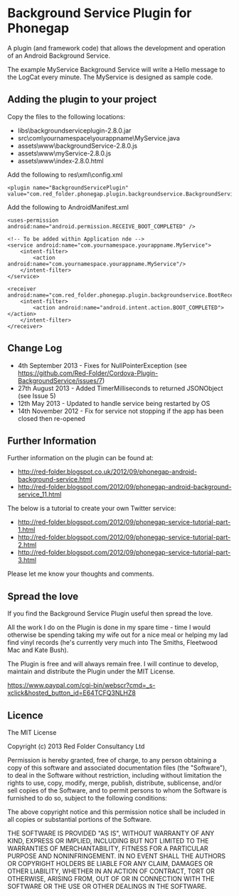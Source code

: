 # Background Service Plugin for Phonegap #

A plugin (and framework code) that allows the development and operation of an Android Background Service.

The example MyService Background Service will write a Hello message to the LogCat every minute.  The MyService is designed as sample code.

## Adding the plugin to your project ##

Copy the files to the following locations:

* libs\backgroundserviceplugin-2.8.0.jar
* src\com\yournamespace\yourappname\MyService.java
* assets\www\backgroundService-2.8.0.js
* assets\www\myService-2.8.0.js
* assets\www\index-2.8.0.html

Add the following to res\xml\config.xml

```
<plugin name="BackgroundServicePlugin" value="com.red_folder.phonegap.plugin.backgroundservice.BackgroundServicePlugin"/>
```

Add the following to AndroidManifest.xml

```
<uses-permission android:name="android.permission.RECEIVE_BOOT_COMPLETED" />

<!-- To be added within Application nde -->
<service android:name="com.yournamespace.yourappname.MyService">
	<intent-filter>         
		<action android:name="com.yournamespace.yourappname.MyService"/> 
	</intent-filter>     
</service>

<receiver android:name="com.red_folder.phonegap.plugin.backgroundservice.BootReceiver">
	<intent-filter>     
		<action android:name="android.intent.action.BOOT_COMPLETED"></action>   
	</intent-filter> 
</receiver>
```
## Change Log ##

* 4th September 2013 - Fixes for NullPointerException (see https://github.com/Red-Folder/Cordova-Plugin-BackgroundService/issues/7)
* 27th August 2013 - Added TimerMilliseconds to returned JSONObject (see Issue 5)
* 12th May 2013 - Updated to handle service being restarted by OS
* 14th November 2012 - Fix for service not stopping if the app has been closed then re-opened

## Further Information ##

Further information on the plugin can be found at:

* http://red-folder.blogspot.co.uk/2012/09/phonegap-android-background-service.html
* http://red-folder.blogspot.com/2012/09/phonegap-android-background-service_11.html

The below is a tutorial to create your own Twitter service:

* http://red-folder.blogspot.com/2012/09/phonegap-service-tutorial-part-1.html
* http://red-folder.blogspot.com/2012/09/phonegap-service-tutorial-part-2.html
* http://red-folder.blogspot.com/2012/09/phonegap-service-tutorial-part-3.html

Please let me know your thoughts and comments.

## Spread the love ##

If you find the Background Service Plugin useful then spread the love.

All the work I do on the Plugin is done in my spare time - time I would otherwise be spending taking my wife out for a nice meal or helping my lad find vinyl records (he's currently very much into The Smiths, Fleetwood Mac and Kate Bush).

The Plugin is free and will always remain free.  I will continue to develop, maintain and distribute the Plugin under the MIT License.

https://www.paypal.com/cgi-bin/webscr?cmd=_s-xclick&hosted_button_id=E64TCFQ3NLHZ8

## Licence ##

The MIT License

Copyright (c) 2013 Red Folder Consultancy Ltd

Permission is hereby granted, free of charge, to any person obtaining a copy of this software and associated documentation files (the "Software"), to deal in the Software without restriction, including without limitation the rights to use, copy, modify, merge, publish, distribute, sublicense, and/or sell copies of the Software, and to permit persons to whom the Software is furnished to do so, subject to the following conditions:

The above copyright notice and this permission notice shall be included in all copies or substantial portions of the Software.

THE SOFTWARE IS PROVIDED "AS IS", WITHOUT WARRANTY OF ANY KIND, EXPRESS OR IMPLIED, INCLUDING BUT NOT LIMITED TO THE WARRANTIES OF MERCHANTABILITY, FITNESS FOR A PARTICULAR PURPOSE AND NONINFRINGEMENT. IN NO EVENT SHALL THE AUTHORS OR COPYRIGHT HOLDERS BE LIABLE FOR ANY CLAIM, DAMAGES OR OTHER LIABILITY, WHETHER IN AN ACTION OF CONTRACT, TORT OR OTHERWISE, ARISING FROM, OUT OF OR IN CONNECTION WITH THE SOFTWARE OR THE USE OR OTHER DEALINGS IN THE SOFTWARE.


